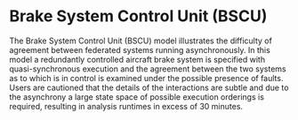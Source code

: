 # Brake System Control Unit (BSCU)

The Brake System Control Unit (BSCU) model illustrates the difficulty of
agreement between federated systems running asynchronously.  In this model a
redundantly controlled aircraft brake system is specified with 
quasi-synchronous execution and the agreement between the two systems as to
which is in control is examined under the possible presence of faults.  Users
are cautioned that the details of the interactions are subtle and due to the
asynchrony a large state space of possible execution orderings is required,
resulting in analysis runtimes in excess of 30 minutes.

